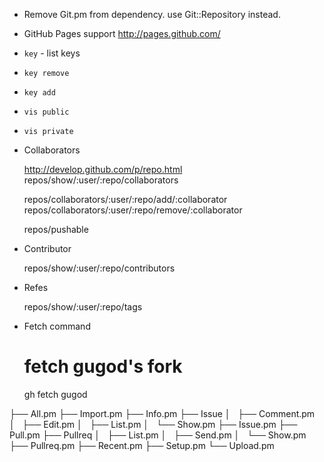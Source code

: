 
* Remove Git.pm from dependency. use Git::Repository instead.

* GitHub Pages support
    http://pages.github.com/

* `key`  - list keys
* `key remove`
* `key add`
* `vis public`
* `vis private`

* Collaborators

    http://develop.github.com/p/repo.html
    repos/show/:user/:repo/collaborators

    repos/collaborators/:user/:repo/add/:collaborator
    repos/collaborators/:user/:repo/remove/:collaborator

    repos/pushable

* Contributor

    repos/show/:user/:repo/contributors

* Refes

    repos/show/:user/:repo/tags

* Fetch command

    # fetch gugod's fork
    gh fetch gugod


├── All.pm
├── Import.pm
├── Info.pm
├── Issue
│   ├── Comment.pm
│   ├── Edit.pm
│   ├── List.pm
│   └── Show.pm
├── Issue.pm
├── Pull.pm
├── Pullreq
│   ├── List.pm
│   ├── Send.pm
│   └── Show.pm
├── Pullreq.pm
├── Recent.pm
├── Setup.pm
└── Upload.pm
